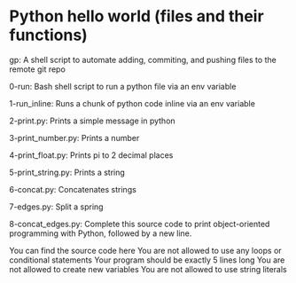 # Python hello world (files and their functions)
gp: A shell script to automate adding, commiting, and pushing files to the remote git repo

0-run: Bash shell script to run a python file via an env variable

1-run_inline: Runs a chunk of python code inline via an env variable

2-print.py: Prints a simple message in python

3-print_number.py: Prints a number

4-print_float.py: Prints pi to 2 decimal places

5-print_string.py: Prints a string

6-concat.py: Concatenates strings

7-edges.py: Split a spring

8-concat_edges.py: Complete this source code to print object-oriented programming with Python, followed by a new line.

You can find the source code here
You are not allowed to use any loops or conditional statements
Your program should be exactly 5 lines long
You are not allowed to create new variables
You are not allowed to use string literals
